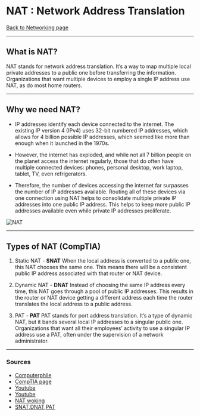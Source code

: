 # NAT : Network Address Translation
[Back to Networking page](../index.md)
- --
## What is NAT?
NAT stands for network address translation. It’s a way to map multiple local private addresses to a public one before transferring the information. Organizations that want multiple devices to employ a single IP address use NAT, as do most home routers.
- --
## Why we need NAT?
- IP addresses identify each device connected to the internet. The existing IP version 4 (IPv4) uses 32-bit numbered IP addresses, which allows for 4 billion possible IP addresses, which seemed like more than enough when it launched in the 1970s.

- However, the internet has exploded, and while not all 7 billion people on the planet access the internet regularly, those that do often have multiple connected devices: phones, personal desktop, work laptop, tablet, TV, even refrigerators.

- Therefore, the number of devices accessing the internet far surpasses the number of IP addresses available. Routing all of these devices via one connection using NAT helps to consolidate multiple private IP addresses into one public IP address. This helps to keep more public IP addresses available even while private IP addresses proliferate.

![NAT](https://i0.wp.com/networkustad.com/wp-content/uploads/2019/10/Dynamic-NAT-Configration.png)
- --
## Types of NAT (CompTIA)
1. Static NAT - **SNAT**
When the local address is converted to a public one, this NAT chooses the same one. This means there will be a consistent public IP address associated with that router or NAT device.

2. Dynamic NAT - **DNAT**
Instead of choosing the same IP address every time, this NAT goes through a pool of public IP addresses. This results in the router or NAT device getting a different address each time the router translates the local address to a public address.

3. PAT - **PAT**
PAT stands for port address translation. It’s a type of dynamic NAT, but it bands several local IP addresses to a singular public one. Organizations that want all their employees’ activity to use a singular IP address use a PAT, often under the supervision of a network administrator.

- --
### Sources 
- [Computerphile](https://youtu.be/01ajHxPLxAw)
- [CompTIA page](https://www.comptia.org/content/guides/what-is-network-address-translation)
- [Youtube](https://youtu.be/FTUV0t6JaDA)
- [Youtube](https://youtu.be/47PUj7OSGkA)
- [NAT woking](https://youtu.be/qij5qpHcbBk)
- [SNAT,DNAT,PAT](https://youtu.be/wg8Hosr20yw)